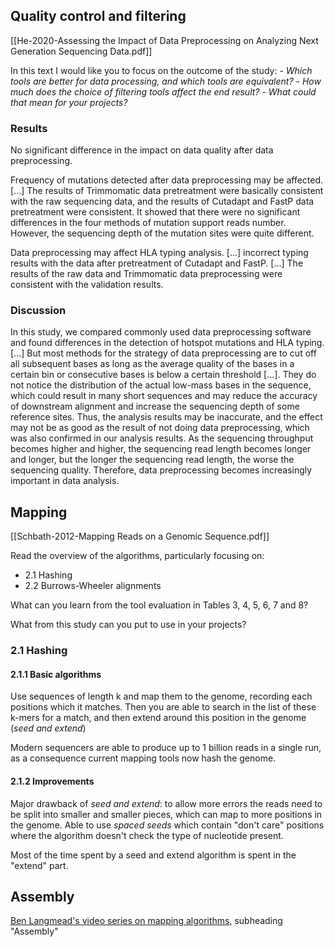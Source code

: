 ## Quality control and filtering
[[He-2020-Assessing the Impact of Data Preprocessing on Analyzing Next Generation Sequencing Data.pdf]]

In this text I would like you to focus on the outcome of the study:
    - _Which tools are better for data processing, and which tools are equivalent?_
    - _How much does the choice of filtering tools affect the end result?_
    - _What could that mean for your projects?_

### Results
No significant difference in the impact on data quality after data preprocessing.

Frequency of mutations detected after data preprocessing may be affected. [...] The results of Trimmomatic data pretreatment were basically consistent with the raw sequencing data, and the results of Cutadapt and FastP data pretreatment were consistent. It showed that there were no significant differences in the four methods of mutation support reads number. However, the sequencing depth of the mutation sites were quite different.

Data preprocessing may affect HLA typing analysis. [...] incorrect typing results with the data after pretreatment of Cutadapt and FastP. [...] The results of the raw data and Trimmomatic data preprocessing were consistent with the validation results.

### Discussion
In this study, we compared commonly used data preprocessing software and found differences in the detection of hotspot mutations and HLA typing. [...] But most methods for the strategy of data preprocessing are to cut off all subsequent bases as long as the average quality of the bases in a certain bin or consecutive bases is below a certain threshold [...]. They do not notice the distribution of the actual low-mass bases in the sequence, which could result in many short sequences and may reduce the accuracy of downstream alignment and increase the sequencing depth of some reference sites. Thus, the analysis results may be inaccurate, and the effect may not be as good as the result of not doing data preprocessing, which was also confirmed in our analysis results. As the sequencing throughput becomes higher and higher, the sequencing read length becomes longer and longer, but the longer the sequencing read length, the worse the sequencing quality. Therefore, data preprocessing becomes increasingly important in data analysis.

## Mapping
[[Schbath-2012-Mapping Reads on a Genomic Sequence.pdf]]

Read the overview of the algorithms, particularly focusing on:
-  2.1 Hashing
- 2.2 Burrows-Wheeler alignments

What can you learn from the tool evaluation in Tables 3, 4, 5, 6, 7 and 8?

What from this study can you put to use in your projects?

### 2.1 Hashing
#### 2.1.1 Basic algorithms
Use sequences of length k and map them to the genome, recording each positions which it matches. Then you are able to search in the list of these k-mers for a match, and then extend around this position in the genome (*seed and extend*)

Modern sequencers are able to produce up to 1 billion reads in a single run, as a consequence current mapping tools now hash the genome.
#### 2.1.2 Improvements
Major drawback of *seed and extend*: to allow more errors the reads need to be split into smaller and smaller pieces, which can map to more positions in the genome. Able to use *spaced seeds* which contain "don't care" positions where the algorithm doesn't check the type of nucleotide present.

Most of the time spent by a seed and extend algorithm is spent in the "extend" part. 



## Assembly
[Ben Langmead's video series on mapping algorithms](https://www.langmead-lab.org/teaching.html#computational-genomics), subheading "Assembly"
